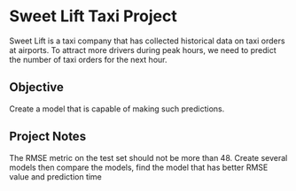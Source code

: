 # Sweet Lift Taxi Project
Sweet Lift is a taxi company that has collected historical data on taxi orders at airports. To attract more drivers during peak hours, we need to predict the number of taxi orders for the next hour. 

## Objective
Create a model that is capable of making such predictions.

## Project Notes
The RMSE metric on the test set should not be more than 48.
Create several models then compare the models, find the model that has better RMSE value and prediction time
